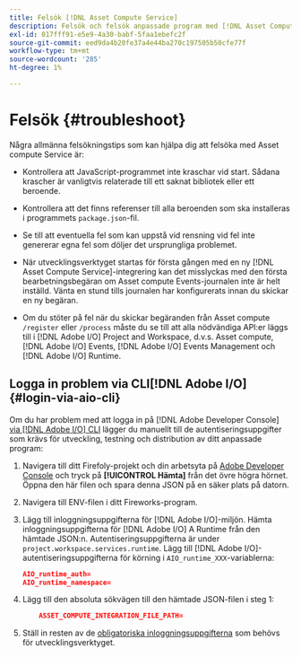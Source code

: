 ```yaml
---
title: Felsök [!DNL Asset Compute Service]
description: Felsök och felsök anpassade program med [!DNL Asset Compute Service].
exl-id: 017fff91-e5e9-4a30-babf-5faa1ebefc2f
source-git-commit: eed9da4b20fe37a4e44ba270c197505b50cfe77f
workflow-type: tm+mt
source-wordcount: '285'
ht-degree: 1%

---
```


# Felsök {#troubleshoot}

Några allmänna felsökningstips som kan hjälpa dig att felsöka med Asset compute Service är:

* Kontrollera att JavaScript-programmet inte kraschar vid start. Sådana krascher är vanligtvis relaterade till ett saknat bibliotek eller ett beroende.
* Kontrollera att det finns referenser till alla beroenden som ska installeras i programmets `package.json`-fil.
* Se till att eventuella fel som kan uppstå vid rensning vid fel inte genererar egna fel som döljer det ursprungliga problemet.

* När utvecklingsverktyget startas för första gången med en ny [!DNL Asset Compute Service]-integrering kan det misslyckas med den första bearbetningsbegäran om Asset compute Events-journalen inte är helt inställd. Vänta en stund tills journalen har konfigurerats innan du skickar en ny begäran.
* Om du stöter på fel när du skickar begäranden från Asset compute `/register` eller `/process` måste du se till att alla nödvändiga API:er läggs till i [!DNL Adobe I/O] Project and Workspace, d.v.s. Asset compute, [!DNL Adobe I/O] Events, [!DNL Adobe I/O] Events Management och [!DNL Adobe I/O] Runtime.

## Logga in problem via CLI[!DNL Adobe I/O] {#login-via-aio-cli}

Om du har problem med att logga in på [!DNL Adobe Developer Console] [via  [!DNL Adobe I/O] CLI](https://www.adobe.io/project-firefly/docs/getting_started/first_app/#3-signing-in-from-cli) lägger du manuellt till de autentiseringsuppgifter som krävs för utveckling, testning och distribution av ditt anpassade program:

1. Navigera till ditt Firefoly-projekt och din arbetsyta på [Adobe Developer Console](https://console.adobe.io/) och tryck på **[!UICONTROL Hämta]** från det övre högra hörnet. Öppna den här filen och spara denna JSON på en säker plats på datorn.

1. Navigera till ENV-filen i ditt Fireworks-program.

1. Lägg till inloggningsuppgifterna för [!DNL Adobe I/O]-miljön. Hämta inloggningsuppgifterna för [!DNL Adobe I/O] A Runtime från den hämtade JSON:n. Autentiseringsuppgifterna är under `project.workspace.services.runtime`. Lägg till [!DNL Adobe I/O]-autentiseringsuppgifterna för körning i `AIO_runtime_XXX`-variablerna:

   ```json
   AIO_runtime_auth=
   AIO_runtime_namespace=
   ```

1. Lägg till den absoluta sökvägen till den hämtade JSON-filen i steg 1:

   ```json
       ASSET_COMPUTE_INTEGRATION_FILE_PATH=
   ```

1. Ställ in resten av de [obligatoriska inloggningsuppgifterna](develop-custom-application.md) som behövs för utvecklingsverktyget.

<!-- TBD for later:
Add any best practices for developers in this section:
* Any items to take care of when creating projects.
* Any naming conventions, reserved keywords, etc.?
* Any terms that can become a source of confusion later based on our OOTB naming.

* If required, add limitations for custom applications and spin those off as best practices.
* Do NOT borrow any content from https://git.corp.adobe.com/nui/nui/blob/master/doc/worker_api.md. It is outdated and irrelevant for 3rd party custom applications.
-->
